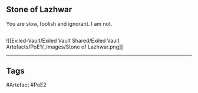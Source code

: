 ## Stone of Lazhwar
You are slow, foolish and ignorant.
I am not.
##
![[Exiled-Vault/Exiled Vault Shared/Exiled Vault Artefacts/PoE1/_Images/Stone of Lazhwar.png]]

---
## Tags
#Artefact
#PoE2